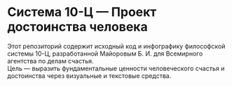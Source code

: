 # Система 10-Ц — Проект достоинства человека

Этот репозиторий содержит исходный код и инфографику философской системы 10-Ц, разработанной Майоровым Б. И. для Всемирного агентства по делам счастья.  
Цель — выразить фундаментальные ценности человеческого счастья и достоинства через визуальные и текстовые средства.
